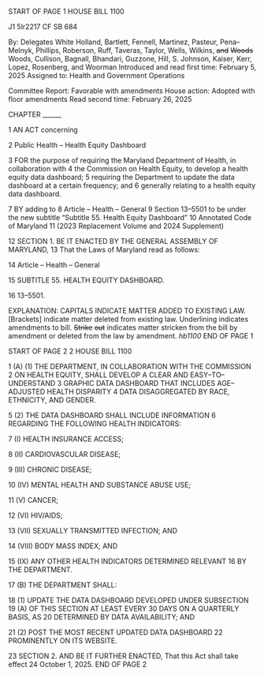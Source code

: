 START OF PAGE 1
HOUSE BILL 1100

J1 5lr2217
CF SB 684

By: Delegates White Holland, Bartlett, Fennell, Martinez, Pasteur, Pena–Melnyk,
Phillips, Roberson, Ruff, Taveras, Taylor, Wells, Wilkins, ~~and~~ ~~Woods~~ Woods,
Cullison, Bagnall, Bhandari, Guzzone, Hill, S. Johnson, Kaiser, Kerr, Lopez,
Rosenberg, and Woorman
Introduced and read first time: February 5, 2025
Assigned to: Health and Government Operations

Committee Report: Favorable with amendments
House action: Adopted with floor amendments
Read second time: February 26, 2025

CHAPTER ______

1 AN ACT concerning

2 Public Health – Health Equity Dashboard

3 FOR the purpose of requiring the Maryland Department of Health, in collaboration with
4 the Commission on Health Equity, to develop a health equity data dashboard;
5 requiring the Department to update the data dashboard at a certain frequency; and
6 generally relating to a health equity data dashboard.

7 BY adding to
8 Article – Health – General
9 Section 13–5501 to be under the new subtitle “Subtitle 55. Health Equity Dashboard”
10 Annotated Code of Maryland
11 (2023 Replacement Volume and 2024 Supplement)

12 SECTION 1. BE IT ENACTED BY THE GENERAL ASSEMBLY OF MARYLAND,
13 That the Laws of Maryland read as follows:

14 Article – Health – General

15 SUBTITLE 55. HEALTH EQUITY DASHBOARD.

16 13–5501.

EXPLANATION: CAPITALS INDICATE MATTER ADDED TO EXISTING LAW.
[Brackets] indicate matter deleted from existing law.
Underlining indicates amendments to bill.
~~Strike~~ ~~out~~ indicates matter stricken from the bill by amendment or deleted from the law by
amendment. *hb1100*
END OF PAGE 1

START OF PAGE 2
2 HOUSE BILL 1100

1 (A) (1) THE DEPARTMENT, IN COLLABORATION WITH THE COMMISSION
2 ON HEALTH EQUITY, SHALL DEVELOP A CLEAR AND EASY–TO–UNDERSTAND
3 GRAPHIC DATA DASHBOARD THAT INCLUDES AGE–ADJUSTED HEALTH DISPARITY
4 DATA DISAGGREGATED BY RACE, ETHNICITY, AND GENDER.

5 (2) THE DATA DASHBOARD SHALL INCLUDE INFORMATION
6 REGARDING THE FOLLOWING HEALTH INDICATORS:

7 (I) HEALTH INSURANCE ACCESS;

8 (II) CARDIOVASCULAR DISEASE;

9 (III) CHRONIC DISEASE;

10 (IV) MENTAL HEALTH AND SUBSTANCE ABUSE USE;

11 (V) CANCER;

12 (VI) HIV/AIDS;

13 (VII) SEXUALLY TRANSMITTED INFECTION; AND

14 (VIII) BODY MASS INDEX; AND

15 (IX) ANY OTHER HEALTH INDICATORS DETERMINED RELEVANT
16 BY THE DEPARTMENT.

17 (B) THE DEPARTMENT SHALL:

18 (1) UPDATE THE DATA DASHBOARD DEVELOPED UNDER SUBSECTION
19 (A) OF THIS SECTION AT LEAST EVERY 30 DAYS ON A QUARTERLY BASIS, AS
20 DETERMINED BY DATA AVAILABILITY; AND

21 (2) POST THE MOST RECENT UPDATED DATA DASHBOARD
22 PROMINENTLY ON ITS WEBSITE.

23 SECTION 2. AND BE IT FURTHER ENACTED, That this Act shall take effect
24 October 1, 2025.
END OF PAGE 2